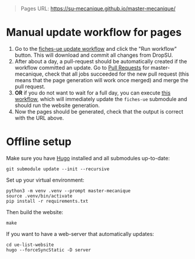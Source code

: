 > Pages URL: https://su-mecanique.github.io/master-mecanique/

# Manual update workflow for pages

1. Go to the [fiches-ue update
   workflow](https://github.com/su-mecanique/fiches-ue-master-mecanique/actions/workflows/manual.yml)
   and click the "Run workflow" button. This will download and commit all
   changes from DropSU.
2. After about a day, a pull-request should be automatically created if the workflow
   committed an update. Go to [Pull
   Requests](https://github.com/su-mecanique/master-mecanique/pulls) for
   master-mecanique, check that all jobs succeeded for the new pull request
   (this means that the page generation will work once merged) and merge the
   pull request.
3. **OR** if you do not want to wait for a full day, you can execute [this
   workflow](https://github.com/su-mecanique/master-mecanique/actions/workflows/update-fiches-ue.yml),
   which will immediately update the `fiches-ue` submodule and should run the
   website generation.
4. Now the pages should be generated, check that the output is correct with the
   URL above.

# Offline setup

Make sure you have [Hugo](https://gohugo.io/) installed and all submodules up-to-date:

```
git submodule update --init --recursive
```

Set up your virtual environment:

```
python3 -m venv .venv --prompt master-mecanique
source .venv/bin/activate
pip install -r requirements.txt
```

Then build the website:

```
make
```

If you want to have a web-server that automatically updates:

```
cd ue-list-website
hugo --forceSyncStatic -D server
```

